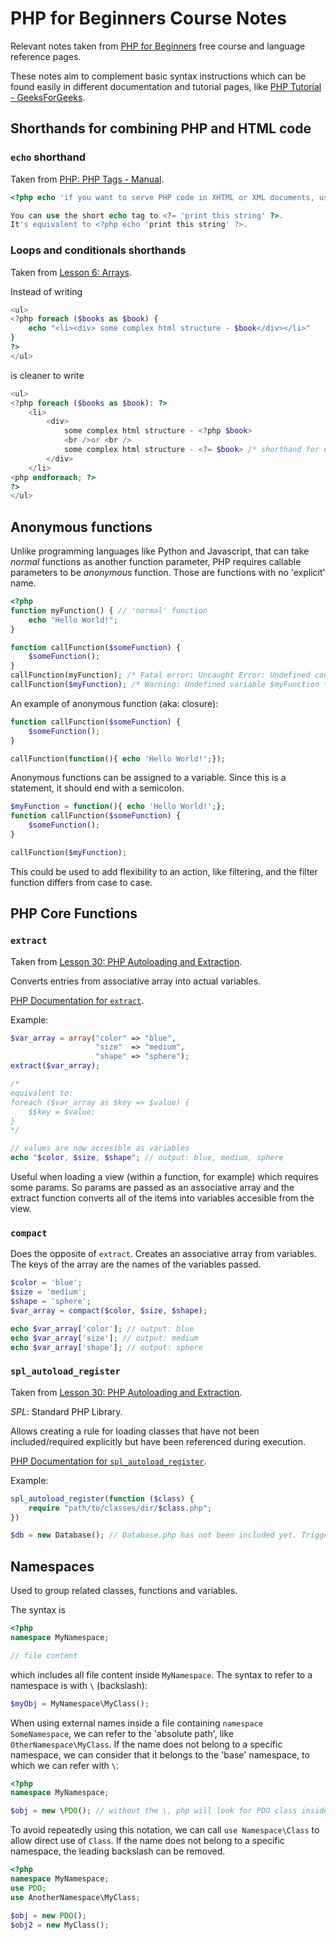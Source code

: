 # PHP for Beginners Course Notes

Relevant notes taken from [PHP for Beginners](https://laracasts.com/series/php-for-beginners-2023-edition) free course and language reference pages.

These notes aim to complement basic syntax instructions which can be found easily in different documentation and tutorial pages, like [PHP Tutorial - GeeksForGeeks](https://www.geeksforgeeks.org/php-tutorial/).

## Shorthands for combining PHP and HTML code

### `echo` shorthand
Taken from [PHP: PHP Tags - Manual](https://www.php.net/manual/en/language.basic-syntax.phptags.php).

```php
<?php echo 'if you want to serve PHP code in XHTML or XML documents, use these tags'; ?>

You can use the short echo tag to <?= 'print this string' ?>.
It's equivalent to <?php echo 'print this string' ?>.
```

### Loops and conditionals shorthands
Taken from [Lesson 6: Arrays](https://laracasts.com/series/php-for-beginners-2023-edition/episodes/6).

Instead of writing

```php
<ul>
<?php foreach ($books as $book) {
    echo "<li><div> some complex html structure - $book</div></li>"
}
?>
</ul>
```

is cleaner to write
```php
<ul>
<?php foreach ($books as $book): ?>
    <li>
        <div>
            some complex html structure - <?php $book>
            <br />or <br />
            some complex html structure - <?= $book> /* shorthand for echoing */
        </div>
    </li>
<php endforeach; ?>
?>
</ul>
```

## Anonymous functions

Unlike programming languages like Python and Javascript, that can take *normal* functions as another function parameter, PHP requires callable parameters to be *anonymous* function. Those are functions with no 'explicit' name.

```php
<?php
function myFunction() { // 'normal' function
    echo "Hello World!";
}

function callFunction($someFunction) {
    $someFunction();
}
callFunction(myFunction); /* Fatal error: Uncaught Error: Undefined constant "myFunction" */
callFunction($myFunction); /* Warning: Undefined variable $myFunction */ 
```

An example of anonymous function (aka: closure):

```php
function callFunction($someFunction) {
    $someFunction();
}

callFunction(function(){ echo 'Hello World!';});
```

Anonymous functions can be assigned to a variable. Since this is a statement, it should end with a semicolon.

```php
$myFunction = function(){ echo 'Hello World!';};
function callFunction($someFunction) {
    $someFunction();
}

callFunction($myFunction);
```

This could be used to add flexibility to an action, like filtering, and the filter function differs from case to case.

## PHP Core Functions

### `extract`

Taken from [Lesson 30: PHP Autoloading and Extraction](https://laracasts.com/series/php-for-beginners-2023-edition/episodes/30).

Converts entries from associative array into actual variables.

[PHP Documentation for `extract`](https://www.php.net/manual/en/function.extract.php).

Example:

```php
$var_array = array("color" => "blue",
                   "size"  => "medium",
                   "shape" => "sphere");
extract($var_array);

/*
equivalent to:
foreach ($var_array as $key => $value) {
    $$key = $value;
}
*/

// values are now accesible as variables
echo "$color, $size, $shape"; // output: blue, medium, sphere 
```

Useful when loading a view (within a function, for example) which requires some params. So params are passed as an associative array and the extract function converts all of the items into variables accesible from the view.

### `compact`

Does the opposite of `extract`. Creates an associative array from variables. The keys of the array are the names of the variables passed.

```php
$color = 'blue';
$size = 'medium';
$shape = 'sphere';
$var_array = compact($color, $size, $shape);

echo $var_array['color']; // output: blue
echo $var_array['size']; // output: medium
echo $var_array['shape']; // output: sphere
```

### `spl_autoload_register`

Taken from [Lesson 30: PHP Autoloading and Extraction](https://laracasts.com/series/php-for-beginners-2023-edition/episodes/30).

*SPL*: Standard PHP Library.

Allows creating a rule for loading classes that have not been included/required explicitly but have been referenced during execution.

[PHP Documentation for `spl_autoload_register`](https://www.php.net/manual/en/function.spl-autoload-register.php).

Example:
```php
spl_autoload_register(function ($class) {
    require "path/to/classes/dir/$class.php";
})

$db = new Database(); // Database.php has not been included yet. Triggers spl_autoload_register's callback.
```

## Namespaces

Used to group related classes, functions and variables.

The syntax is

```php
<?php
namespace MyNamespace;

// file content
```

which includes all file content inside `MyNamespace`. The syntax to refer to a namespace is with `\` (backslash):

```php
$myObj = MyNamespace\MyClass();
```

When using external names inside a file containing `namespace SomeNamespace`, we can refer to the 'absolute path', like `OtherNamespace\MyClass`. If the name does not belong to a specific namespace, we can consider that it belongs to the 'base' namespace, to which we can refer with `\`:

```php
<?php
namespace MyNamespace;

$obj = new \PDO(); // without the \, php will look for PDO class inside MyNamespace
```

To avoid repeatedly using this notation, we can call `use Namespace\Class` to allow direct use of `Class`. If the name does not belong to a specific namespace, the leading backslash can be removed.

```php
<?php
namespace MyNamespace;
use PDO;
use AnotherNamespace\MyClass;

$obj = new PDO();
$obj2 = new MyClass();
```
